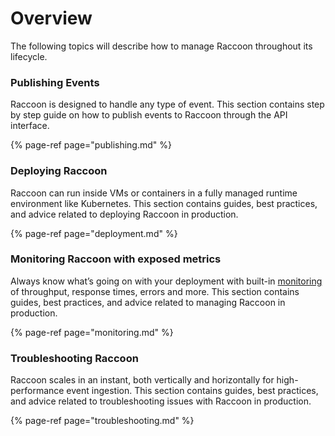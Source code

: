 # Overview

The following topics will describe how to manage Raccoon throughout its lifecycle.

### Publishing Events <a id="creating-firehose"></a>

Raccoon is designed to handle any type of event. This section contains step by step guide on how to publish events to Raccoon through the API interface.

{% page-ref page="publishing.md" %}

### Deploying Raccoon <a id="deploying-firehose"></a>

Raccoon can run inside VMs or containers in a fully managed runtime environment like Kubernetes. This section contains guides, best practices, and advice related to deploying Raccoon in production.

{% page-ref page="deployment.md" %}

### Monitoring Raccoon with exposed metrics  <a id="monitoring-firehose-with-exposed-metrics"></a>

Always know what’s going on with your deployment with built-in [monitoring](https://github.com/goto/firehose/blob/main/docs/assets/firehose-grafana-dashboard.json) of throughput, response times, errors and more. This section contains guides, best practices, and advice related to managing Raccoon in production.

{% page-ref page="monitoring.md" %}

### Troubleshooting Raccoon <a id="troubleshooting-firehose"></a>

Raccoon scales in an instant, both vertically and horizontally for high-performance event ingestion. This section contains guides, best practices, and advice related to troubleshooting issues with Raccoon in production.

{% page-ref page="troubleshooting.md" %}



